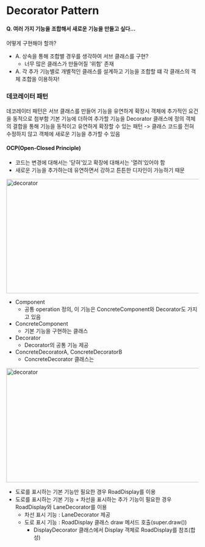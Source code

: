 Decorator Pattern
=================

#### Q. 여러 가지 기능을 조합해서 새로운 기능을 만들고 싶다...
어떻게 구현해야 할까?
- A. 상속을 통해 조합별 경우를 생각하여 서브 클래스를 구현?
    - 너무 많은 클래스가 만들어질 '위험' 존재
- A. 각 추가 기능별로 개별적인 클래스를 설계하고 기능을 조합할 떄 각 클래스의 객체 조합을 이용하자!
    
### 데코레이터 패턴
데코레이터 패턴은 서브 클래스를 만들어 기능을 유연하게 확장시 객체에 추가적인 요건을 동적으로 첨부함
기본 기능에 더하여 추가할 기능을 Decorator 클래스에 정의
객체의 결합을 통해 기능을 동적이고 유연하게 확장할 수 있는 패턴
-> 클래스 코드를 전혀 수정하지 않고 객체에 새로운 기능을 추가할 수 있음

#### OCP(Open-Closed Principle)
- 코드는 변경에 대해서는 '닫혀'있고 확장에 대해서는 '열려'있어야 함
- 새로운 기능을 추가하는데 유연하면서 강하고 튼튼한 디자인이 가능하기 때문


<img src="decorator.jpg" width="600" height="300" title="decorator" alt="decorator"></img>

- Component
    - 공통 operation 정의, 이 기능은 ConcreteComponent와 Decorator도 가지고 있음
- ConcreteComponent
    - 기본 기능을 구현하는 클래스
- Decorator
    - Decorator의 공통 기능 제공
- ConcreteDecoratorA, ConcreteDecoratorB
    - ConcreteDecorator 클래스는
    
<img src="decorator2.jpg" width="600" height="300" title="decorator" alt="decorator"></img>
- 도로를 표시하는 기본 기능만 필요한 경우 RoadDisplay를 이용
- 도로를 표시하는 기본 기능 + 차선을 표시하는 추가 기능이 필요한 경우 RoadDisplay와 LaneDecorator를 이용
    - 차선 표시 기능 : LaneDecorator 제공
    - 도로 표시 기능 : RoadDisplay 클래스  draw 메서드 호출(super.draw())
        - DisplayDecorator 클래스에서 Display 객체로 RoadDisplay를 참조(합성)
        
      
     



